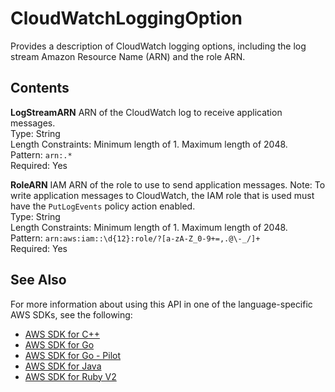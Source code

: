 # CloudWatchLoggingOption<a name="API_CloudWatchLoggingOption"></a>

Provides a description of CloudWatch logging options, including the log stream Amazon Resource Name \(ARN\) and the role ARN\.

## Contents<a name="API_CloudWatchLoggingOption_Contents"></a>

 **LogStreamARN**   <a name="analytics-Type-CloudWatchLoggingOption-LogStreamARN"></a>
ARN of the CloudWatch log to receive application messages\.  
Type: String  
Length Constraints: Minimum length of 1\. Maximum length of 2048\.  
Pattern: `arn:.*`   
Required: Yes

 **RoleARN**   <a name="analytics-Type-CloudWatchLoggingOption-RoleARN"></a>
IAM ARN of the role to use to send application messages\. Note: To write application messages to CloudWatch, the IAM role that is used must have the `PutLogEvents` policy action enabled\.  
Type: String  
Length Constraints: Minimum length of 1\. Maximum length of 2048\.  
Pattern: `arn:aws:iam::\d{12}:role/?[a-zA-Z_0-9+=,.@\-_/]+`   
Required: Yes

## See Also<a name="API_CloudWatchLoggingOption_SeeAlso"></a>

For more information about using this API in one of the language\-specific AWS SDKs, see the following:
+  [AWS SDK for C\+\+](https://docs.aws.amazon.com/goto/SdkForCpp/kinesisanalytics-2015-08-14/CloudWatchLoggingOption) 
+  [AWS SDK for Go](https://docs.aws.amazon.com/goto/SdkForGoV1/kinesisanalytics-2015-08-14/CloudWatchLoggingOption) 
+  [AWS SDK for Go \- Pilot](https://docs.aws.amazon.com/goto/SdkForGoPilot/kinesisanalytics-2015-08-14/CloudWatchLoggingOption) 
+  [AWS SDK for Java](https://docs.aws.amazon.com/goto/SdkForJava/kinesisanalytics-2015-08-14/CloudWatchLoggingOption) 
+  [AWS SDK for Ruby V2](https://docs.aws.amazon.com/goto/SdkForRubyV2/kinesisanalytics-2015-08-14/CloudWatchLoggingOption) 